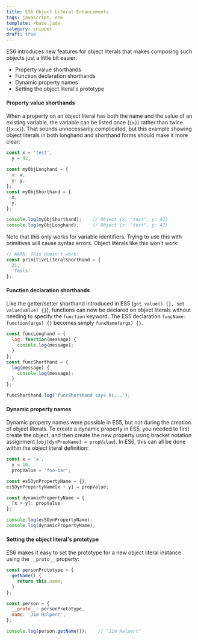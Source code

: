 ```yaml
---
title: ES6 Object Literal Enhancements
tags: javascript, es6
template: /base.jade
category: snippet
draft: true
---
```


ES6 introduces new features for object literals that makes composing such objects just a little bit easier:

* Property value shorthands
* Function declaration shorthands
* Dynamic property names
* Setting the object literal's prototype

#### Property value shorthands

When a property on an object literal has both the name and the value of an existing variable, the variable can be listed once (`{x}`) rather than twice (`{x:x}`). That sounds unnecessarily complicated, but this example showing object literals in both longhand and shorthand forms should make it more clear:

```javascript
const x = 'test',
  y = 42;

const myObjLonghand = {
  x: x,
  y: y,
};
const myObjShorthand = {
  x,
  y,
};

console.log(myObjShorthand);    // Object {x: "test", y: 42}
console.log(myObjLonghand);     // Object {x: "test", y: 42}
```

Note that this only works for variable identifiers. Trying to use this with primitives will cause syntax errors. Object literals like this won't work:

```javascript
// WARN: This doesn't work!
const primitiveLiteralShorthand = {
  21,
  'fails'
};
```

#### Function declaration shorthands

Like the getter/setter shorthand introduced in ES5 (`get value() {}, set value(value) {}`), functions can now be declared on object literals without needing to specify the `function` keyword. The ES5 declaration `funcName: function(args) {}` becomes simply `funcName(args) {}`.

```javascript
const funcLonghand = {
  log: function(message) {
    console.log(message);
  }
};
const funcShorthand = {
  log(message) {
    console.log(message);
  }
};

funcShorthand.log('funcShorthand says hi...');
```

#### Dynamic property names

Dynamic property names were possible in ES5, but not during the creation of object literals. To create a dynamic property in ES5, you needed to first create the object, and then create the new property using bracket notation assignment (`obj[dynPropName] = propValue`). In ES6, this can all be done within the object literal definition:

```javascript
const x = 'a',
  y = 10,
  propValue = 'foo-bar';

const es5DynPropertyName = {};
es5DynPropertyName[x + y] = propValue;

const dynamicPropertyName = {
  [x + y]: propValue
};

console.log(es5DynPropertyName);
console.log(dynamicPropertyName);
```

#### Setting the object literal's prototype

ES6 makes it easy to set the prototype for a new object literal instance using the `__proto__` property:

```javascript
const personPrototype = {
  getName() {
    return this.name;
  }
};

const person = {
  __proto__: personPrototype,
  name: 'Jim Halpert',
};

console.log(person.getName());    // "Jim Halpert"
```
